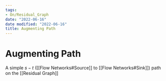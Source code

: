 ```yaml
---
tags:
- On/Residual_Graph
date: "2022-06-16"
date modified: "2022-06-16"
title: Augmenting Path
---
```


# Augmenting Path
A simple $s-t$ ([[Flow Networks#Source]] to [[Flow Networks#Sink]]) path on the [[Residual Graph]]
